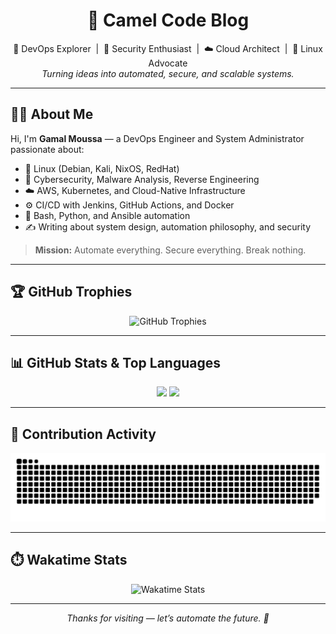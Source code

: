 <h1 align="center">🌟 Camel Code Blog</h1>

<p align="center">
🚀 DevOps Explorer &nbsp;|&nbsp; 🔐 Security Enthusiast &nbsp;|&nbsp; ☁️ Cloud Architect &nbsp;|&nbsp; 🐧 Linux Advocate  
<br>
<em>Turning ideas into automated, secure, and scalable systems.</em>
</p>

---

## 👨‍💻 About Me

Hi, I'm **Gamal Moussa** — a DevOps Engineer and System Administrator passionate about:

- 🐧 Linux (Debian, Kali, NixOS, RedHat)
- 🔐 Cybersecurity, Malware Analysis, Reverse Engineering
- ☁️ AWS, Kubernetes, and Cloud-Native Infrastructure
- ⚙️ CI/CD with Jenkins, GitHub Actions, and Docker
- 🧰 Bash, Python, and Ansible automation
- ✍️ Writing about system design, automation philosophy, and security

> **Mission:** Automate everything. Secure everything. Break nothing.

---

## 🏆 GitHub Trophies

<p align="center">
  <img src="https://github-profile-trophy.vercel.app/?username=alcamel&theme=algolia&column=4&margin-w=15&margin-h=15" alt="GitHub Trophies" />
</p>

---

## 📊 GitHub Stats & Top Languages

<p align="center">
  <img src="https://github-readme-stats.vercel.app/api?username=alcamel&show_icons=true&theme=algolia" height="165" />
  <img src="https://github-readme-stats.vercel.app/api/top-langs/?username=alcamel&layout=compact&theme=algolia" height="165" />
</p>

---

## 🐍 Contribution Activity

<p align="center">
  <img src="https://raw.githubusercontent.com/platane/snk/output/github-contribution-grid-snake.svg" alt="GitHub contribution snake animation" />
</p>

---

## ⏱️ Wakatime Stats

<p align="center">
  <img src="https://wakatime.com/share/@alcamel/YOUR-ID.svg" alt="Wakatime Stats" />
</p>

---

<p align="center"><i>Thanks for visiting — let’s automate the future. 🐫</i></p>
